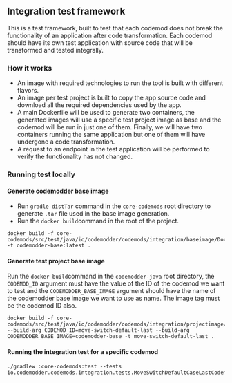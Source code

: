 ## Integration test framework

This is a test framework, built to test that each codemod does not break the functionality of an application after code transformation. Each codemod should have its own test application with source code that will be transformed and tested integrally.

### How it works
- An image with required technologies to run the tool is built with different flavors.
- An image per test project is built to copy the app source code and download all the required dependencies used by the app.
- A main Dockerfile will be used to generate two containers, the generated images will use a specific test project image as base and the codemod will be run in just one of them. Finally, we will have two containers running the same application but one of them will have undergone a  code transformation.
- A request to an endpoint in the test application will be performed to verify the functionality has not changed. 

### Running test locally
#### Generate codemodder base image
- Run `gradle distTar` command in the `core-codemods` root directory to generate `.tar` file used in the base image generation.
- Run the `docker build`command in the root of the project.
```
docker build -f core-codemods/src/test/java/io/codemodder/codemods/integration/baseimage/Dockerfile -t codemodder-base:latest .
```

#### Generate test project base image
Run the `docker build`command in the `codemodder-java` root directory, the `CODEMOD_ID` argument must have the value of the ID of the codemod we want to test
and the `CODEMODDER_BASE_IMAGE` argument should have the name of the codemodder base image we want to use as name.
The image tag must be the codemod ID also.  
```
docker build -f core-codemods/src/test/java/io/codemodder/codemods/integration/projectimage/Dockerfile --build-arg CODEMOD_ID=move-switch-default-last --build-arg CODEMODDER_BASE_IMAGE=codemodder-base -t move-switch-default-last .
```

#### Running the integration test for a specific codemod
```
./gradlew :core-codemods:test --tests io.codemodder.codemods.integration.tests.MoveSwitchDefaultCaseLastCodemodIntegrationTest
```
